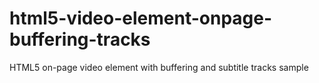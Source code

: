 # html5-video-element-onpage-buffering-tracks
HTML5 on-page video element with buffering and subtitle tracks sample
